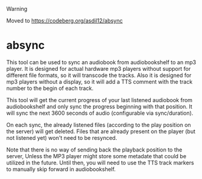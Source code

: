 > [!WARNING]
> Moved to https://codeberg.org/asdil12/absync

# absync

This tool can be used to sync an audiobook from audiobookshelf to an mp3 player.
It is designed for actual hardware mp3 players without support for different
file formats, so it will transcode the tracks.
Also it is designed for mp3 players without a display, so it will add a TTS
comment with the track number to the begin of each track.

This tool will get the current progress of your last listened audiobook
from audiobookshelf and only sync the progress beginning with that position.
It will sync the next 3600 seconds of audio (configurable via sync/duration).

On each sync, the already listened files (according to the play position on the server)
will get deleted.
Files that are already present on the player (but not listened yet) won't need to be resynced.

Note that there is no way of sending back the playback position to the server,
Unless the MP3 player might store some metadate that could be utilized in the future.
Until then, you will need to use the TTS track markers to manually skip forward in
audiobookshelf.
